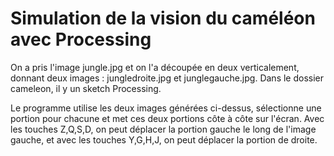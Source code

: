 # Simulation de la vision du caméléon avec Processing

On a pris l'image jungle.jpg et on l'a découpée en deux verticalement, donnant deux images : jungledroite.jpg et junglegauche.jpg.
Dans le dossier cameleon, il y un sketch Processing. 

Le programme utilise les deux images générées ci-dessus, sélectionne une portion pour chacune et met ces deux portions côte à côte sur l'écran. Avec les touches Z,Q,S,D, on peut déplacer la portion gauche le long de l'image gauche, et avec les touches Y,G,H,J, on peut déplacer la portion de droite.
